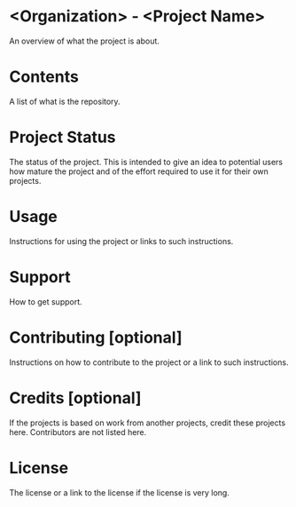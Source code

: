 # \<Organization> - \<Project Name>

An overview of what the project is about.

# Contents

A list of what is the repository.

# Project Status

The status of the project. This is intended to give an idea to
potential users how mature the project and of the effort required
to use it for their own projects.

# Usage

Instructions for using the project or links to such instructions.

# Support

How to get support.

# Contributing [optional]

Instructions on how to contribute to the project or a link to such
instructions.

# Credits [optional]

If the projects is based on work from another projects, credit these
projects here. Contributors are not listed here.

# License

The license or a link to the license if the license is very long.